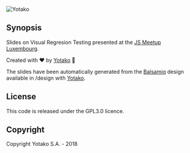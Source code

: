 ![Yotako](https://tako.assets.yotako.io/images/brand/logo-yotako-800.png)

## Synopsis

Slides on Visual Regresion Testing presented at the [JS Meetup Luxembourg](https://www.meetup.com/JSLuxembourg/events/lfvxbpyxdbrb/).

Created with :heart: by [Yotako](https://www.yotako.io) :octopus:

The slides have been automatically generated from the [Balsamiq](https://www.balsamiq.com) design available in /design with [Yotako](https://www.yotako.io).


## License

This code is released under the GPL3.0 licence.


## Copyright

Copyright Yotako S.A. - 2018
